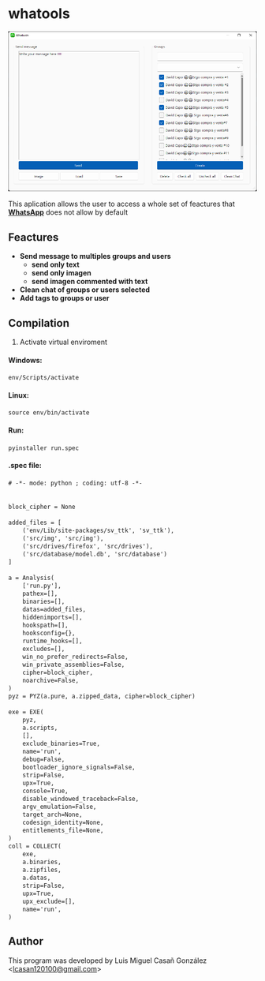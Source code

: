 # whatools
![whatools](https://github.com/lcasan/whatools/blob/main/src/img/screen.png)

This aplication allows the user to access a whole set of feactures that **[WhatsApp](https://web.whatsapp.com)** does not allow by default

## Feactures
- **Send message to multiples groups and users**
  - **send only text**
  - **send only imagen**
  - **send imagen commented with text**
- **Clean chat of groups or users selected**
- **Add tags to groups or user**  

## Compilation
1. Activate virtual enviroment
#### **Windows:**
~~~
env/Scripts/activate
~~~
#### **Linux:**
~~~
source env/bin/activate
~~~

#### **Run:**
~~~ 
pyinstaller run.spec
~~~

#### **.spec file:**
~~~
# -*- mode: python ; coding: utf-8 -*-


block_cipher = None

added_files = [
	('env/Lib/site-packages/sv_ttk', 'sv_ttk'),
	('src/img', 'src/img'),
	('src/drives/firefox', 'src/drives'),
	('src/database/model.db', 'src/database')
]

a = Analysis(
    ['run.py'],
    pathex=[],
    binaries=[],
    datas=added_files,
    hiddenimports=[],
    hookspath=[],
    hooksconfig={},
    runtime_hooks=[],
    excludes=[],
    win_no_prefer_redirects=False,
    win_private_assemblies=False,
    cipher=block_cipher,
    noarchive=False,
)
pyz = PYZ(a.pure, a.zipped_data, cipher=block_cipher)

exe = EXE(
    pyz,
    a.scripts,
    [],
    exclude_binaries=True,
    name='run',
    debug=False,
    bootloader_ignore_signals=False,
    strip=False,
    upx=True,
    console=True,
    disable_windowed_traceback=False,
    argv_emulation=False,
    target_arch=None,
    codesign_identity=None,
    entitlements_file=None,
)
coll = COLLECT(
    exe,
    a.binaries,
    a.zipfiles,
    a.datas,
    strip=False,
    upx=True,
    upx_exclude=[],
    name='run',
)
~~~

## Author
This program was developed by Luis Miguel Casañ González <<lcasan120100@gmail.com>>
